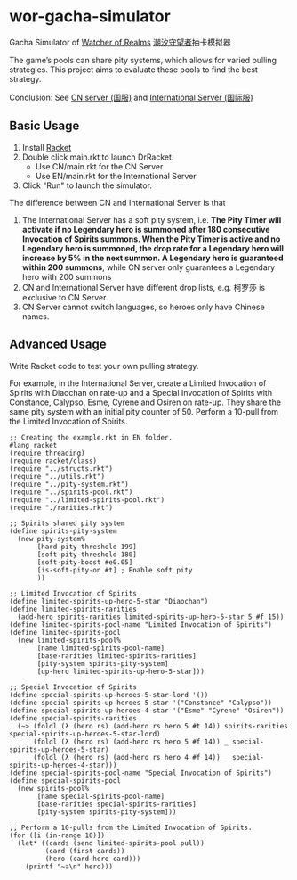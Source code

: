 # wor-gacha-simulator
Gacha Simulator of [Watcher of Realms](https://www.watcherofrealms.com/) [潮汐守望者](http://cxswz.moonton.com/)抽卡模拟器

The game’s pools can share pity systems, which allows for varied pulling strategies. This project aims to evaluate these pools to find the best strategy.

Conclusion: See [CN server (国服)](./CN/conclusion.md) and [International Server (国际服)](./EN/conclusion.md)

## Basic Usage

1. Install [Racket](https://racket-lang.org/)
2. Double click main.rkt to launch DrRacket.
   - Use CN/main.rkt for the CN Server
   - Use EN/main.rkt for the International Server
3. Click "Run" to launch the simulator.

The difference between CN and International Server is that

1. The International Server has a soft pity system, i.e. **The Pity Timer will activate if no Legendary hero is summoned after 180 consecutive Invocation of Spirits summons. When the Pity Timer is active and no Legendary hero is summoned, the drop rate for a Legendary hero will increase by 5% in the next summon. A Legendary hero is guaranteed within 200 summons**, while CN server only guarantees a Legendary hero with 200 summons
2. CN and International Server have different drop lists, e.g. 柯罗莎 is exclusive to CN Server.
3. CN Server cannot switch languages, so heroes only have Chinese names.

## Advanced Usage

Write Racket code to test your own pulling strategy.

For example, in the International Server, create a Limited Invocation of Spirits with Diaochan on rate-up and a Special Invocation of Spirits with Constance, Calypso, Esme, Cyrene and Osiren on rate-up. They share the same pity system with an initial pity counter of 50. Perform a 10-pull from the Limited Invocation of Spirits.

```racket
;; Creating the example.rkt in EN folder.
#lang racket
(require threading)
(require racket/class)
(require "../structs.rkt")
(require "../utils.rkt")
(require "../pity-system.rkt")
(require "../spirits-pool.rkt")
(require "../limited-spirits-pool.rkt")
(require "./rarities.rkt")

;; Spirits shared pity system
(define spirits-pity-system
  (new pity-system%
       [hard-pity-threshold 199]
       [soft-pity-threshold 180]
       [soft-pity-boost #e0.05]
       [is-soft-pity-on #t] ; Enable soft pity
       ))

;; Limited Invocation of Spirits
(define limited-spirits-up-hero-5-star "Diaochan")
(define limited-spirits-rarities
  (add-hero spirits-rarities limited-spirits-up-hero-5-star 5 #f 15))
(define limited-spirits-pool-name "Limited Invocation of Spirits")
(define limited-spirits-pool
  (new limited-spirits-pool%
       [name limited-spirits-pool-name]
       [base-rarities limited-spirits-rarities]
       [pity-system spirits-pity-system]
       [up-hero limited-spirits-up-hero-5-star]))

;; Special Invocation of Spirits
(define special-spirits-up-heroes-5-star-lord '())
(define special-spirits-up-heroes-5-star '("Constance" "Calypso"))
(define special-spirits-up-heroes-4-star '("Esme" "Cyrene" "Osiren"))
(define special-spirits-rarities
  (~> (foldl (λ (hero rs) (add-hero rs hero 5 #t 14)) spirits-rarities special-spirits-up-heroes-5-star-lord)
      (foldl (λ (hero rs) (add-hero rs hero 5 #f 14)) _ special-spirits-up-heroes-5-star)
      (foldl (λ (hero rs) (add-hero rs hero 4 #f 14)) _ special-spirits-up-heroes-4-star)))
(define special-spirits-pool-name "Special Invocation of Spirits")
(define special-spirits-pool
  (new spirits-pool%
       [name special-spirits-pool-name]
       [base-rarities special-spirits-rarities]
       [pity-system spirits-pity-system]))

;; Perform a 10-pulls from the Limited Invocation of Spirits.
(for ([i (in-range 10)])
  (let* ((cards (send limited-spirits-pool pull))
         (card (first cards))
         (hero (card-hero card)))
    (printf "~a\n" hero)))
```



